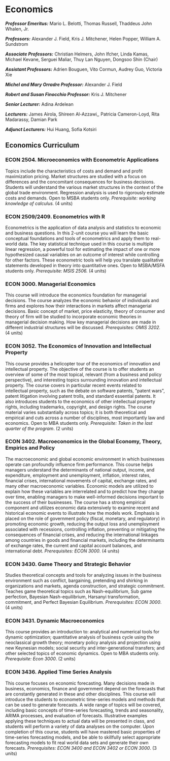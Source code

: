 Economics
=========

***Professor Emeritus:*** Mario L. Belotti, Thomas Russell, Thaddeus John Whalen, Jr.

***Professors:*** Alexander J. Field, Kris J. Mitchener, Helen Popper, William A. Sundstrom

***Associate Professors:*** Christian Helmers, John Ifcher, Linda Kamas, Michael Kevane, Serguei Maliar, Thuy Lan Nguyen, Dongsoo Shin (Chair)

***Assistant Professors:*** Adrien Bouguen, Vito Cormun, Audrey Guo, Victoria Xie

***Michel and Mary Orradre Professor:*** Alexander J. Field

***Robert and Susan Finocchio Professor:*** Kris J. Mitchener

***Senior Lecturer:*** Adina Ardelean

***Lecturers:*** James Airola, Shireen Al-Azzawi,, Patricia Cameron-Loyd, Rita Madarassy, Damian Park

***Adjunct Lecturers:*** Hui Huang, Sofia Kotsiri

Economics Curriculum
--------------------

### **ECON 2504**. **Microeconomics with Econometric Applications**

Topics include the characteristics of costs and demand and profit maximization pricing. Market structures are studied with a focus on differences and the concomitant consequences for business decisions. Students will understand the various market structures in the context of the global trade environment. Regression analysis is used to rigorously estimate costs and demands. Open to MSBA students only. *Prerequisite: working knowledge of calculus.* (4 units)

### ECON 2509/2409. Econometrics with R

Econometrics is the application of data analysis and statistics to economic and business questions. In this 2-unit course you will learn the basic conceptual foundations and tools of econometrics and apply them to real-world data. The key statistical technique used in this course is multiple linear regression, a powerful tool for estimating the impact of one or more hypothesized causal variables on an outcome of interest while controlling for other factors. These econometric tools will help you translate qualitative statements developed in theory into quantitative ones. Open to MSBA/MSFA students only. *Prerequisite: MSIS 2506.* (4 units)

### ECON 3000. Managerial Economics

This course will introduce the economics foundation for managerial decisions. The course analyzes the economic behavior of individuals and firms and explores how their interactions in markets affect managerial decisions. Basic concept of market, price elasticity, theory of consumer and theory of firm will be studied to incorporate economic theories in managerial decision making. How key managerial decisions are made in different industrial structures will be discussed. *Prerequisites: OMIS 3202.* (4 units)

### ECON 3052. The Economics of Innovation and Intellectual Property

This course provides a helicopter tour of the economics of innovation and intellectual property. The objective of the course is to offer students an overview of some of the most topical, relevant (from a business and policy perspective), and interesting topics surrounding innovation and intellectual property. The course covers in particular recent events related to intellectual property, such as the debate on software patents, "patent wars", patent litigation involving patent trolls, and standard essential patents. It also introduces students to the economics of other intellectual property rights, including trademarks, copyright, and design rights. The course material varies substantially across topics; it is both theoretical and empirical and cuts across a number of disciplines, most importantly law and economics. Open to MBA students only. *Prerequisite: Taken in the last quarter of the program*. (2 units)

### ECON 3402. Macroeconomics in the Global Economy, Theory, Empirics and Policy

The macroeconomic and global economic environment in which businesses operate can profoundly influence firm performance. This course helps managers understand the determinants of national output, income, and expenditure, employment and unemployment, inflation, interest rates, financial crises, international movements of capital, exchange rates, and many other macroeconomic variables. Economic models are utilized to explain how these variables are interrelated and to predict how they change over time, enabling managers to make well-informed decisions important to the success of their businesses. The course has a strong empirical component and utilizes economic data extensively to examine recent and historical economic events to illustrate how the models work. Emphasis is placed on the role of government policy (fiscal, monetary, and regulatory) in promoting economic growth, reducing the output loss and unemployment associated with recessions, controlling inflation, preventing or mitigating the consequences of financial crises, and reducing the international linkages among countries in goods and financial markets, including the determinants of exchange rates, the current and capital account balances, and international debt. *Prerequisites: ECON 3000*. (4 units)

### ECON 3430. Game Theory and Strategic Behavior

Studies theoretical concepts and tools for analyzing issues in the business environment such as conflict, bargaining, pretending and shirking in organizations and markets, agenda construction, and strategic commitment. Teaches game theoretical topics such as Nash-equilibrium, Sub game perfection, Bayesian Nash-equilibrium, Harsanyi transformation, commitment, and Perfect Bayesian Equilibrium. *Prerequisites: ECON 3000*. (4 units)

### ECON 3431. Dynamic Macroeconomics

This course provides an introduction to: analytical and numerical tools for dynamic optimization; quantitative analysis of business cycle using the neoclassical growth theory; monetary policy analysis and projection using new Keynesian models; social security and inter-generational transfers; and other selected topics of economic dynamics. Open to MBA students only. *Prerequisite: Econ 3000*. (2 units)

### ECON 3436. Applied Time Series Analysis

This course focuses on economic forecasting. Many decisions made in business, economics, finance and government depend on the forecasts that are constantly generated in these and other disciplines. This course will introduce the students to econometric time-series models and methods that can be used to generate forecasts. A wide range of topics will be covered, including basic concepts of time-series forecasting, trends and seasonality, ARIMA processes, and evaluation of forecasts. Illustrative examples applying these techniques to actual data will be presented in class, and students will perform a variety of data analyses on the computer. Upon completion of this course, students will have mastered basic properties of time-series forecasting models, and be able to skillfully select appropriate forecasting models to fit real world data sets and generate their own forecasts. *Prerequisites: ECON 3400 and ECON 3402 or ECON 3000*. (3 units)
